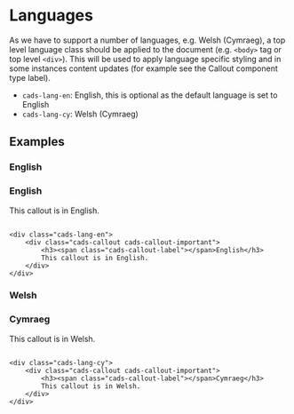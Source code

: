 # Languages

As we have to support a number of languages, e.g. Welsh (Cymraeg), a top level language class should be applied to the document (e.g. `<body>` tag or top level `<div>`). This will be used to apply language specific styling and in some instances content updates (for example see the Callout component type label).

- `cads-lang-en`: English, this is optional as the default language is set to English
- `cads-lang-cy`: Welsh (Cymraeg)

## Examples

### English

<div class="cads-lang-en">
<div class="cads-callout cads-callout-important">
  <h3><span class="cads-callout-label"></span>English</h3>
  This callout is in English.
  <pre><code>
&lt;div class="cads-lang-en">
    &lt;div class="cads-callout cads-callout-important">
        &lt;h3>&lt;span class="cads-callout-label">&lt;/span>English&lt;/h3>
        This callout is in English.
    &lt;/div>
&lt;/div></code></pre>
</div>
</div>

### Welsh

<div class="cads-lang-cy">
<div class="cads-callout cads-callout-important">
  <h3><span class="cads-callout-label"></span>Cymraeg</h3>
  This callout is in Welsh.
  <pre><code>
&lt;div class="cads-lang-cy">
    &lt;div class="cads-callout cads-callout-important">
        &lt;h3>&lt;span class="cads-callout-label">&lt;/span>Cymraeg&lt;/h3>
        This callout is in Welsh.
    &lt;/div>
&lt;/div></code></pre>
</div>
</div>
